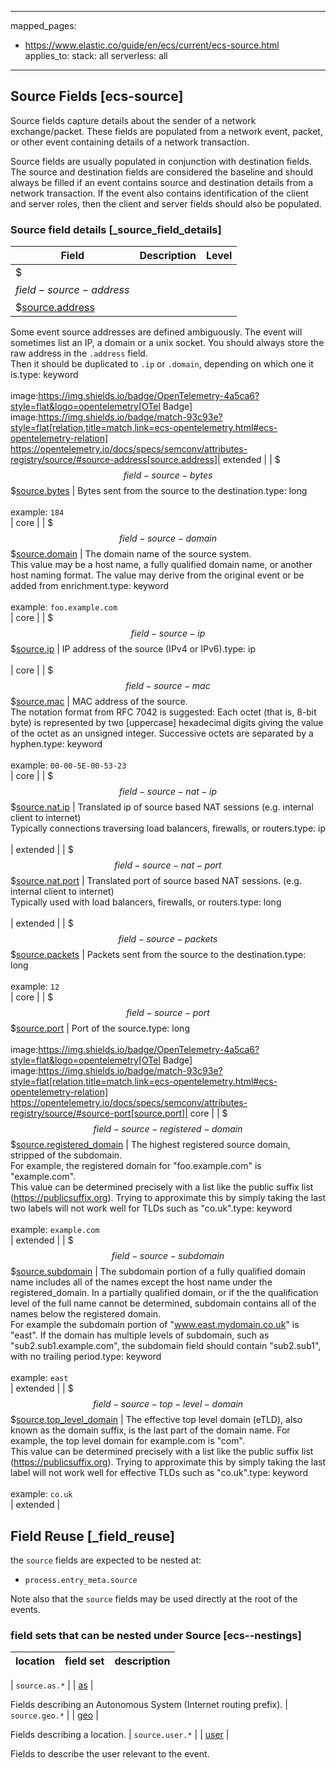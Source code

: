 <!-- This file is automatically generated. Don't edit it manually! -->

---
mapped_pages:
  - https://www.elastic.co/guide/en/ecs/current/ecs-source.html
applies_to:
  stack: all
  serverless: all
---

## Source Fields [ecs-source]

Source fields capture details about the sender of a network exchange/packet. These fields are populated from a network event, packet, or other event containing details of a network transaction.

Source fields are usually populated in conjunction with destination fields. The source and destination fields are considered the baseline and should always be filled if an event contains source and destination details from a network transaction. If the event also contains identification of the client and server roles, then the client and server fields should also be populated.

### Source field details [_source_field_details]

| Field  | Description | Level |
|---|---|---|
| $$$field-source-address$$$[source.address](#field-source-address) |
Some event source addresses are defined ambiguously. The event will sometimes list an IP, a domain or a unix socket.  You should always store the raw address in the `.address` field.<br>Then it should be duplicated to `.ip` or `.domain`, depending on which one it is.type: keyword<br><br>
image:https://img.shields.io/badge/OpenTelemetry-4a5ca6?style=flat&logo=opentelemetry[OTel Badge] image:https://img.shields.io/badge/match-93c93e?style=flat[relation,title=match,link=ecs-opentelemetry.html#ecs-opentelemetry-relation] https://opentelemetry.io/docs/specs/semconv/attributes-registry/source/#source-address[source.address]| extended |
| $$$field-source-bytes$$$[source.bytes](#field-source-bytes) |
Bytes sent from the source to the destination.type: long<br><br>
example: `184`<br>| core |
| $$$field-source-domain$$$[source.domain](#field-source-domain) |
The domain name of the source system.<br>This value may be a host name, a fully qualified domain name, or another host naming format. The value may derive from the original event or be added from enrichment.type: keyword<br><br>
example: `foo.example.com`<br>| core |
| $$$field-source-ip$$$[source.ip](#field-source-ip) |
IP address of the source (IPv4 or IPv6).type: ip<br><br>
| core |
| $$$field-source-mac$$$[source.mac](#field-source-mac) |
MAC address of the source.<br>The notation format from RFC 7042 is suggested: Each octet (that is, 8-bit byte) is represented by two [uppercase] hexadecimal digits giving the value of the octet as an unsigned integer. Successive octets are separated by a hyphen.type: keyword<br><br>
example: `00-00-5E-00-53-23`<br>| core |
| $$$field-source-nat-ip$$$[source.nat.ip](#field-source-nat-ip) |
Translated ip of source based NAT sessions (e.g. internal client to internet)<br>Typically connections traversing load balancers, firewalls, or routers.type: ip<br><br>
| extended |
| $$$field-source-nat-port$$$[source.nat.port](#field-source-nat-port) |
Translated port of source based NAT sessions. (e.g. internal client to internet)<br>Typically used with load balancers, firewalls, or routers.type: long<br><br>
| extended |
| $$$field-source-packets$$$[source.packets](#field-source-packets) |
Packets sent from the source to the destination.type: long<br><br>
example: `12`<br>| core |
| $$$field-source-port$$$[source.port](#field-source-port) |
Port of the source.type: long<br><br>
image:https://img.shields.io/badge/OpenTelemetry-4a5ca6?style=flat&logo=opentelemetry[OTel Badge] image:https://img.shields.io/badge/match-93c93e?style=flat[relation,title=match,link=ecs-opentelemetry.html#ecs-opentelemetry-relation] https://opentelemetry.io/docs/specs/semconv/attributes-registry/source/#source-port[source.port]| core |
| $$$field-source-registered-domain$$$[source.registered_domain](#field-source-registered-domain) |
The highest registered source domain, stripped of the subdomain.<br>For example, the registered domain for "foo.example.com" is "example.com".<br>This value can be determined precisely with a list like the public suffix list (https://publicsuffix.org). Trying to approximate this by simply taking the last two labels will not work well for TLDs such as "co.uk".type: keyword<br><br>
example: `example.com`<br>| extended |
| $$$field-source-subdomain$$$[source.subdomain](#field-source-subdomain) |
The subdomain portion of a fully qualified domain name includes all of the names except the host name under the registered_domain.  In a partially qualified domain, or if the the qualification level of the full name cannot be determined, subdomain contains all of the names below the registered domain.<br>For example the subdomain portion of "www.east.mydomain.co.uk" is "east". If the domain has multiple levels of subdomain, such as "sub2.sub1.example.com", the subdomain field should contain "sub2.sub1", with no trailing period.type: keyword<br><br>
example: `east`<br>| extended |
| $$$field-source-top-level-domain$$$[source.top_level_domain](#field-source-top-level-domain) |
The effective top level domain (eTLD), also known as the domain suffix, is the last part of the domain name. For example, the top level domain for example.com is "com".<br>This value can be determined precisely with a list like the public suffix list (https://publicsuffix.org). Trying to approximate this by simply taking the last label will not work well for effective TLDs such as "co.uk".type: keyword<br><br>
example: `co.uk`<br>| extended |

## Field Reuse [_field_reuse]

the `source` fields are expected to be nested at:

* `process.entry_meta.source`

Note also that the `source` fields may be used directly at the root of the events.


### field sets that can be nested under Source [ecs--nestings]

| location | field set | description |
|---|---|---|

| `source.as.*` |
| [as](#ecs-as) |

Fields describing an Autonomous System (Internet routing prefix).
| `source.geo.*` |
| [geo](#ecs-geo) |

Fields describing a location.
| `source.user.*` |
| [user](#ecs-user) |

Fields to describe the user relevant to the event.
